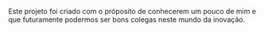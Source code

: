 Este projeto foi criado com o próposito de conhecerem um pouco de mim e que futuramente podermos ser bons colegas
neste mundo da inovação.
